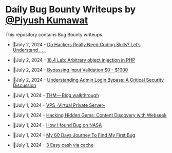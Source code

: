 # Daily Bug Bounty Writeups by [@Piyush Kumawat](https://twitter.com/piyush_supiy) 
This repository contains Bug Bounty writeups

<!-- BLOG-POST-LIST:START -->
 - 💯July 2, 2024 - [Do Hackers Really Need Coding Skills? Let’s Understand . . .](https://d3athcod3.medium.com/do-hackers-really-need-coding-skills-lets-understand-51e60e16c978?source=rss------bug_bounty-5) 

 - 💯July 2, 2024 - [18.4 Lab: Arbitrary object injection in PHP](https://cyberw1ng.medium.com/18-4-lab-arbitrary-object-injection-in-php-30a164de4595?source=rss------bug_bounty-5) 

 - 💯July 2, 2024 - [Bypassing Input Validation  $0 - $1000](https://medium.com/@mdnafeed3/bypassing-input-validation-0-1000-799682d547ba?source=rss------bug_bounty-5) 

 - 💯July 2, 2024 - [Understanding Admin Login Bypass: A Critical Security Discussion](https://farrosfr.medium.com/understanding-admin-login-bypass-a-critical-security-discussion-2641e54e60fd?source=rss------bug_bounty-5) 

 - 💯July 1, 2024 - [THM — Blog walkthrough](https://medium.com/@riickyrick/thm-blog-walkthrough-21f2844eafda?source=rss------bug_bounty-5) 

 - 💯July 1, 2024 - [VPS -Virtual Private Server-](https://medium.com/@haticezkmnl/vps-virtual-private-server-f37ffab2f3f1?source=rss------bug_bounty-5) 

 - 💯July 1, 2024 - [‍Hacking Hidden Gems: Content Discovery with Webseek](https://medium.com/@hackertam1/hacking-hidden-gems-content-discovery-with-webseek-cf5a00c97d72?source=rss------bug_bounty-5) 

 - 💯July 1, 2024 - [How I found Bug on NASA](https://medium.com/@psychomong/how-i-found-bug-on-nasa-b2408e14aa17?source=rss------bug_bounty-5) 

 - 💯July 1, 2024 - [My 60 Days Journey To Find My First Bug](https://medium.com/@binarysleuth247/my-60-days-journey-to-find-my-first-bug-59a2e676fda8?source=rss------bug_bounty-5) 

 - 💯July 1, 2024 - [3 Easy cash via cache](https://medium.com/@mohamed0xmuslim/3-easy-cash-via-cache-99d600565ac5?source=rss------bug_bounty-5) 
<!-- BLOG-POST-LIST:END -->
